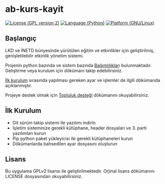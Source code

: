 # ab-kurs-kayit
[![License (GPL version 2)](https://img.shields.io/badge/license-GNU%20GPL%20version%202-red.svg?style=flat-square)](http://opensource.org/licenses/GPL-2.0) [![Language (Python)](https://img.shields.io/badge/powered_by-Python-blue.svg?style=flat-square)](https://www.python.org/) [![Platform (GNU/Linux)](https://img.shields.io/badge/platform-GNU/Linux-yellow.svg?style=flat-square)](http://www.kernel.org)

## Başlangıç

LKD ve İNETD bünyesinde yürütülen eğitim ve etkinlikler için geliştirilmiş, genişletilebilir etkinlik yönetim sistemi.

Projenin python bazında ve sistem bazında [Bağımlılıklar](https://github.com/akademikbilisim/ab-kurs-kayit/wiki/Bağımlılıklar)ı bulunmaktadır. Geliştirme veya kurulum için dökümanı takip edebilirsiniz.

[İlk kurulum](https://github.com/akademikbilisim/ab-kurs-kayit/wiki/Yapılandırma-Dosyası---İlk-kurulumda-dikkat-edilmesi-gerekenler) sırasında yapılması gereken ayar ve işlemler de ilgili dökümanda açıklanmıştır.

Projeye destek olmak için [Topluluk desteği](https://github.com/akademikbilisim/ab-kurs-kayit/wiki/Topluluk-desteği-ve-PR) dökümanını okuyabilirsiniz.

## İlk Kurulum
- Git sürüm takip sistemi ile yazılımı indirin
- İşletim sisteminize gerekli kütüphane, header dosyaları ve 3. parti yazılımları kurun
- Pip python paket yükleyicisi ile gerekli kütüphaneleri kurun
- Dökümanlarda bahsedilen ayar dosyasını oluşturun

## Lisans
Bu uygulama GPLv2 lisansı ile geliştirilmektedir. Orjinal lisans dökümanını LICENSE dosyasından okuyabilirsiniz.